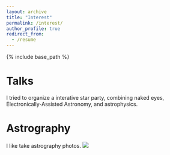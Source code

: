 ```yaml
---
layout: archive
title: "Interest"
permalink: /interest/
author_profile: true
redirect_from:
  - /resume
---
```


{% include base_path %}

Talks
======
I tried to organize a interative star party, combining naked eyes, Electronically-Assisted Astronomy, and astrophysics. 

Astrography
======
I like take astrography photos.
![](/images/M101.png)


